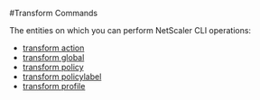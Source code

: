 #Transform Commands

The entities on which you can perform NetScaler CLI operations:
<ul><li><a href="../../transform/transform-action/transform-action">transform action</a></li><li><a href="../../transform/transform-global/transform-global">transform global</a></li><li><a href="../../transform/transform-policy/transform-policy">transform policy</a></li><li><a href="../../transform/transform-policylabel/transform-policylabel">transform policylabel</a></li><li><a href="../../transform/transform-profile/transform-profile">transform profile</a></li></ul>



